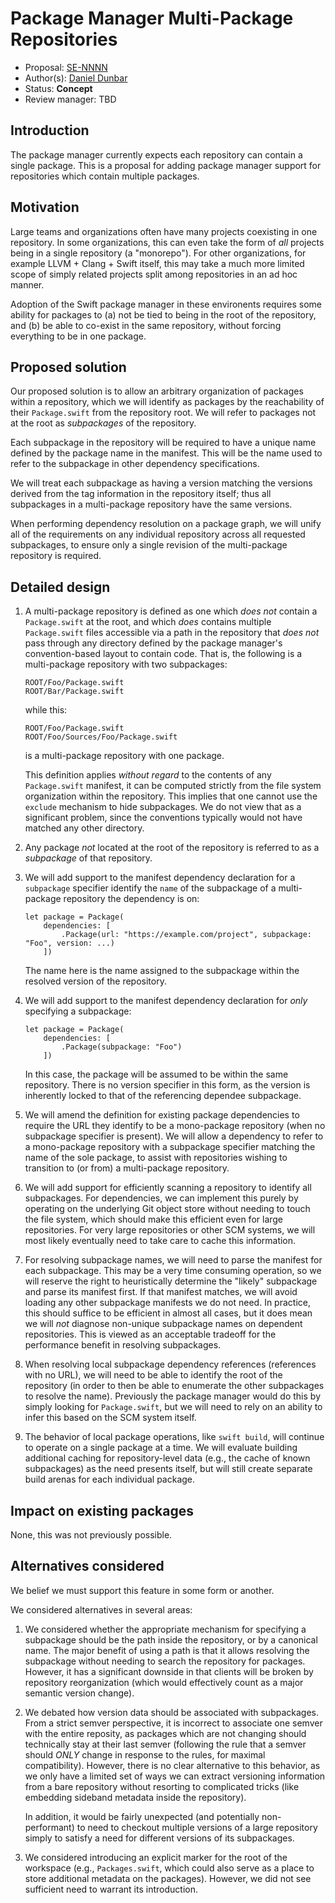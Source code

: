 # Package Manager Multi-Package Repositories

* Proposal: [SE-NNNN](https://github.com/apple/swift-evolution/blob/master/proposals/NNNN-swiftpm-multi-package-repos.md)
* Author(s): [Daniel Dunbar](https://github.com/ddunbar)
* Status: **Concept**
* Review manager: TBD

## Introduction

The package manager currently expects each repository can contain a single
package. This is a proposal for adding package manager support for repositories
which contain multiple packages.

## Motivation

Large teams and organizations often have many projects coexisting in one
repository. In some organizations, this can even take the form of *all* projects
being in a single repository (a "monorepo"). For other organizations, for
example LLVM + Clang + Swift itself, this may take a much more limited scope of
simply related projects split among repositories in an ad hoc manner.

Adoption of the Swift package manager in these environents requires some ability
for packages to (a) not be tied to being in the root of the repository, and (b)
be able to co-exist in the same repository, without forcing everything to be in
one package.

## Proposed solution

Our proposed solution is to allow an arbitrary organization of packages within a
repository, which we will identify as packages by the reachability of their
`Package.swift` from the repository root. We will refer to packages not at the
root as _subpackages_ of the repository.

Each subpackage in the repository will be required to have a unique name defined
by the package name in the manifest. This will be the name used to refer to the
subpackage in other dependency specifications.

We will treat each subpackage as having a version matching the versions derived
from the tag information in the repository itself; thus all subpackages in a
multi-package repository have the same versions.

When performing dependency resolution on a package graph, we will unify all of
the requirements on any individual repository across all requested subpackages,
to ensure only a single revision of the multi-package repository is required.

## Detailed design

1. A multi-package repository is defined as one which *does not* contain a
   `Package.swift` at the root, and which *does* contains multiple
   `Package.swift` files accessible via a path in the repository that *does not*
   pass through any directory defined by the package manager's convention-based
   layout to contain code. That is, the following is a multi-package repository
   with two subpackages:

   ```
   ROOT/Foo/Package.swift
   ROOT/Bar/Package.swift
   ```
       
   while this:

   ```
   ROOT/Foo/Package.swift
   ROOT/Foo/Sources/Foo/Package.swift
   ```

   is a multi-package repository with one package.

   This definition applies *without regard* to the contents of any
   `Package.swift` manifest, it can be computed strictly from the file system
   organization within the repository. This implies that one cannot use the
   `exclude` mechanism to hide subpackages. We do not view that as a significant
   problem, since the conventions typically would not have matched any other
   directory.

2. Any package *not* located at the root of the repository is referred to as a
   *subpackage* of that repository.

3. We will add support to the manifest dependency declaration for a `subpackage`
   specifier identify the `name` of the subpackage of a multi-package repository
   the dependency is on:

   ```
   let package = Package(
       dependencies: [
           .Package(url: "https://example.com/project", subpackage: "Foo", version: ...)
       ])
   ```

   The name here is the name assigned to the subpackage within the resolved
   version of the repository.

4. We will add support to the manifest dependency declaration for *only*
   specifying a subpackage:

   ```
   let package = Package(
       dependencies: [
           .Package(subpackage: "Foo")
       ])
   ```

   In this case, the package will be assumed to be within the same
   repository. There is no version specifier in this form, as the version is
   inherently locked to that of the referencing dependee subpackage.

5. We will amend the definition for existing package dependencies to require the
   URL they identify to be a mono-package repository (when no subpackage
   specifier is present). We will allow a dependency to refer to a mono-package
   repository with a subpackage specifier matching the name of the sole package,
   to assist with repositories wishing to transition to (or from) a
   multi-package repository.

6. We will add support for efficiently scanning a repository to identify all
   subpackages. For dependencies, we can implement this purely by operating on
   the underlying Git object store without needing to touch the file system,
   which should make this efficient even for large repositories. For very large
   repositories or other SCM systems, we will most likely eventually need to
   take care to cache this information.

7. For resolving subpackage names, we will need to parse the manifest for each
   subpackage. This may be a very time consuming operation, so we will reserve
   the right to heuristically determine the "likely" subpackage and parse its
   manifest first. If that manifest matches, we will avoid loading any other
   subpackage manifests we do not need. In practice, this should suffice to be
   efficient in almost all cases, but it does mean we will *not* diagnose
   non-unique subpackage names on dependent repositories. This is viewed as an
   acceptable tradeoff for the performance benefit in resolving subpackages.

8. When resolving local subpackage dependency references (references with no
   URL), we will need to be able to identify the root of the repository (in
   order to then be able to enumerate the other subpackages to resolve the
   name). Previously the package manager would do this by simply looking for
   `Package.swift`, but we will need to rely on an ability to infer this based
   on the SCM system itself.

9. The behavior of local package operations, like `swift build`, will continue
   to operate on a single package at a time. We will evaluate building
   additional caching for repository-level data (e.g., the cache of known
   subpackages) as the need presents itself, but will still create separate
   build arenas for each individual package.


## Impact on existing packages

None, this was not previously possible.


## Alternatives considered

We belief we must support this feature in some form or another.

We considered alternatives in several areas:

1. We considered whether the appropriate mechanism for specifying a subpackage
   should be the path inside the repository, or by a canonical name. The major
   benefit of using a path is that it allows resolving the subpackage without
   needing to search the repository for packages. However, it has a significant
   downside in that clients will be broken by repository reorganization (which
   would effectively count as a major semantic version change).

2. We debated how version data should be associated with subpackages. From a
   strict semver perspective, it is incorrect to associate one semver with the
   entire reposity, as packages which are not changing should technically stay
   at their last semver (following the rule that a semver should *ONLY* change
   in response to the rules, for maximal compatibility). However, there is no
   clear alternative to this behavior, as we only have a limited set of ways we
   can extract versioning information from a bare repository without resorting
   to complicated tricks (like embedding sideband metadata inside the
   repository).

   In addition, it would be fairly unexpected (and potentially non-performant)
   to need to checkout multiple versions of a large repository simply to satisfy
   a need for different versions of its subpackages.

3. We considered introducing an explicit marker for the root of the workspace
   (e.g., `Packages.swift`, which could also serve as a place to store
   additional metadata on the packages). However, we did not see sufficient need
   to warrant its introduction.
